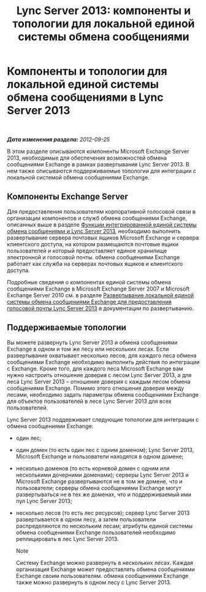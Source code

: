 ﻿---
title: 'Lync Server 2013: компоненты и топологии для локальной единой системы обмена сообщениями'
TOCTitle: Компоненты и топологии для локальной единой системы обмена сообщениями
ms:assetid: 22fc87cf-a7e5-4c8c-bb9b-101e5380cdcf
ms:mtpsurl: https://technet.microsoft.com/ru-ru/library/Gg425711(v=OCS.15)
ms:contentKeyID: 49309189
ms.date: 05/19/2016
mtps_version: v=OCS.15
ms.translationtype: HT
---

# Компоненты и топологии для локальной единой системы обмена сообщениями в Lync Server 2013

 

_**Дата изменения раздела:** 2012-09-25_

В этом разделе описываются компоненты Microsoft Exchange Server 2013, необходимые для обеспечения возможностей обмена сообщениями Exchange в рамках развертывания Lync Server 2013. В нем также описываются поддерживаемые топологии для интеграции с локальной системой обмена сообщениями Exchange.

## Компоненты Exchange Server

Для предоставления пользователям корпоративной голосовой связи в организации компонентов и служб обмена сообщениями Exchange, описанных выше в разделе [Функции интегрированной единой системы обмена сообщениями и Lync Server 2013](lync-server-2013-features-of-integrated-unified-messaging.md), необходимо выполнить развертывание сервера почтовых ящиков Microsoft Exchange и сервера клиентского доступа, на котором размещаются почтовые ящики пользователей и который предоставляет единое хранилище электронной и голосовой почты. обмена сообщениями Exchange работает как служба на серверах почтовых ящиков и клиентского доступа.

Подробные сведения о компонентах единой системы обмена сообщениями Exchange в Microsoft Exchange Server 2007 и Microsoft Exchange Server 2010 см. в разделе [Развертывание локальной единой системы обмена сообщениями Exchange для предоставления голосовой почты Lync Server 2013](lync-server-2013-deploying-on-premises-exchange-um-to-provide-lync-server-2013-voice-mail.md) в документации по развертыванию.

## Поддерживаемые топологии

Вы можете развернуть Lync Server 2013 и обмена сообщениями Exchange в одном и том же лесу или нескольких лесах. Если развертывание охватывает несколько лесов, для каждого леса обмена сообщениями Exchange необходимо выполнить действия по интеграции с Exchange. Кроме того, для каждого леса Microsoft Exchange вам нужно настроить отношение доверия с лесом Lync Server 2013, а для леса Lync Server 2013 – отношение доверия с каждым лесом обмена сообщениями Exchange. Помимо этого отношения доверия между лесами, необходимо задать параметры обмена сообщениями Exchange для объектов пользователей в лесе Lync Server 2013 для всех пользователей.

Lync Server 2013 поддерживает следующие топологии для интеграции с обмена сообщениями Exchange:

  - один лес;

  - один домен (то есть один лес с одним доменом); Lync Server 2013, Microsoft Exchange и пользователи находятся в одном домене;

  - несколько доменов (то есть корневой домен с одним или несколькими дочерними доменами); серверы Lync Server 2013 и Microsoft Exchange развертываются не в том же домене, что и пользователи; серверы обмена сообщениями Exchange могут развертываться не в тех же доменах, что и поддерживаемый ими пул Lync Server 2013;

  - несколько лесов (то есть лес ресурсов); сервер Lync Server 2013 развертывается в одном лесу, а затем пользователи распределяются по нескольким лесам; атрибуты единой системы обмена сообщениями Exchange пользователей необходимо реплицировать в лес Lync Server 2013.
    
    > [!note]  
    > Систему Exchange можно развернуть в нескольких лесах. Каждая организация Exchange может предоставлять обмена сообщениями Exchange своим пользователям. обмена сообщениями Exchange также можно развернуть в одном лесу с Lync Server 2013.
